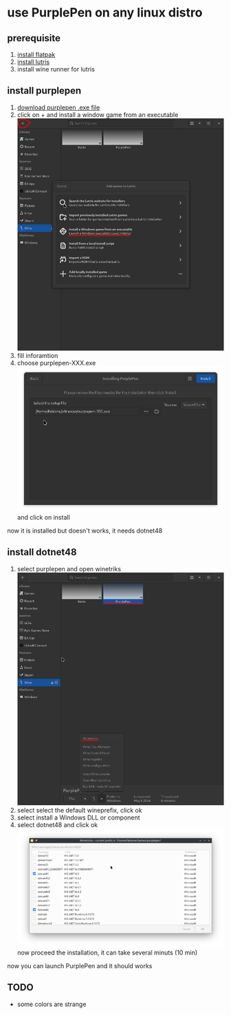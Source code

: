 # use PurplePen on any linux distro

## prerequisite

1. [install flatpak](https://flatpak.org/setup/)
2. [install lutris](https://flathub.org/apps/net.lutris.Lutris)
3. install wine runner for lutris


## install purplepen

1. [download purplepen .exe file](https://purple-pen.org/)
2. click on + and install a window game from an executable ![image1](1.png)
3. fill inforamtion
4. choose purplepen-XXX.exe ![image2](2.png) and click on install

now it is installed but doesn't works, it needs dotnet48

## install dotnet48

1. select purplepen and open winetriks ![image3](3.png)
2. select select the default wineprefix, click ok
3. select install a Windows DLL or component
4. select dotnet48 and click ok ![image4](4.png) now proceed the installation, it can take several minuts (10 min)

now you can launch PurplePen and it should works

## TODO

- some colors are strange
